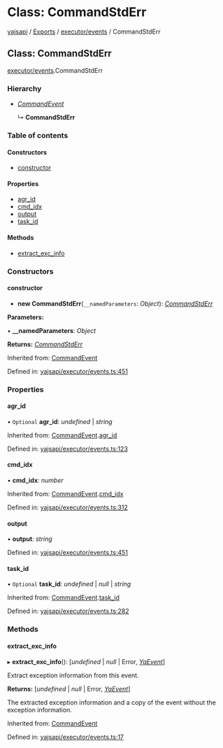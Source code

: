 # Class: CommandStdErr

[yajsapi](../yajsapi.md) / [Exports](../modules/) / [executor/events](../modules/executor_events.md) / CommandStdErr

## Class: CommandStdErr

[executor/events](../modules/executor_events.md).CommandStdErr

### Hierarchy

* [_CommandEvent_](executor_events.commandevent.md)

  ↳ **CommandStdErr**

### Table of contents

#### Constructors

* [constructor](executor_events.commandstderr.md#constructor)

#### Properties

* [agr\_id](executor_events.commandstderr.md#agr_id)
* [cmd\_idx](executor_events.commandstderr.md#cmd_idx)
* [output](executor_events.commandstderr.md#output)
* [task\_id](executor_events.commandstderr.md#task_id)

#### Methods

* [extract\_exc\_info](executor_events.commandstderr.md#extract_exc_info)

### Constructors

#### constructor

+ **new CommandStdErr**\(`__namedParameters`: _Object_\): [_CommandStdErr_](executor_events.commandstderr.md)

**Parameters:**

• **\_\_namedParameters**: _Object_

**Returns:** [_CommandStdErr_](executor_events.commandstderr.md)

Inherited from: [CommandEvent](executor_events.commandevent.md)

Defined in: [yajsapi/executor/events.ts:451](https://github.com/golemfactory/yajsapi/blob/289a25a/yajsapi/executor/events.ts#L451)

### Properties

#### agr\_id

• `Optional` **agr\_id**: _undefined_ \| _string_

Inherited from: [CommandEvent](executor_events.commandevent.md).[agr\_id](executor_events.commandevent.md#agr_id)

Defined in: [yajsapi/executor/events.ts:123](https://github.com/golemfactory/yajsapi/blob/289a25a/yajsapi/executor/events.ts#L123)

#### cmd\_idx

• **cmd\_idx**: _number_

Inherited from: [CommandEvent](executor_events.commandevent.md).[cmd\_idx](executor_events.commandevent.md#cmd_idx)

Defined in: [yajsapi/executor/events.ts:312](https://github.com/golemfactory/yajsapi/blob/289a25a/yajsapi/executor/events.ts#L312)

#### output

• **output**: _string_

Defined in: [yajsapi/executor/events.ts:451](https://github.com/golemfactory/yajsapi/blob/289a25a/yajsapi/executor/events.ts#L451)

#### task\_id

• `Optional` **task\_id**: _undefined_ \| _null_ \| _string_

Inherited from: [CommandEvent](executor_events.commandevent.md).[task\_id](executor_events.commandevent.md#task_id)

Defined in: [yajsapi/executor/events.ts:282](https://github.com/golemfactory/yajsapi/blob/289a25a/yajsapi/executor/events.ts#L282)

### Methods

#### extract\_exc\_info

▸ **extract\_exc\_info**\(\): \[_undefined_ \| _null_ \| Error, [_YaEvent_](executor_events.yaevent.md)\]

Extract exception information from this event.

**Returns:** \[_undefined_ \| _null_ \| Error, [_YaEvent_](executor_events.yaevent.md)\]

The extracted exception information and a copy of the event without the exception information.

Inherited from: [CommandEvent](executor_events.commandevent.md)

Defined in: [yajsapi/executor/events.ts:17](https://github.com/golemfactory/yajsapi/blob/289a25a/yajsapi/executor/events.ts#L17)

